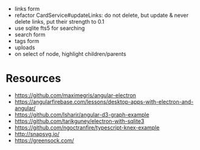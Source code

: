 * links form
* refactor CardService#updateLinks: do not delete, but update & never delete links, put their strength to 0.1
* use sqlite fts5 for searching
* search form
* tags form
* uploads
* on select of node, highlight children/parents

# Resources
* https://github.com/maximegris/angular-electron
* https://angularfirebase.com/lessons/desktop-apps-with-electron-and-angular/
* https://github.com/lsharir/angular-d3-graph-example
* https://github.com/tarikguney/electron-with-sqlite3
* https://github.com/ngoctranfire/typescript-knex-example
* http://snapsvg.io/
* https://greensock.com/
